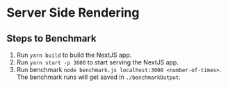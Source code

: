 # Server Side Rendering

## Steps to Benchmark

1. Run `yarn build` to build the NextJS app.
2. Run `yarn start -p 3000` to start serving the NextJS app.
3. Run benchmark `node benchmark.js localhost:3000 <number-of-times>`. The benchmark runs will get saved in `./benchmarkOutput`.
